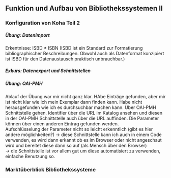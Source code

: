 ## Funktion und Aufbau von Bibliothekssystemen II ##

### Konfiguration von Koha Teil 2 
##### Übung: Datenimport
Erkentnisse: ISBD ≠ ISBN (ISBD ist ein Standard zur Formatierung bibliographischer Beschreibungen. Obwohl auch als Datenformat konzipiert ist ISBD für den Datenaustausch praktisch unbrauchbar.) 
##### Exkurs: Datenexport und Schnittstellen  
##### Übung: OAI-PMH  
Ablauf der Übung war mir nicht ganz klar. HAbe Einträge gefunden, aber mir ist nicht klar wie ich mein Exemplar dann finden kann. Habe nicht herausgefunden wie ich es durchsuchbar machen kann. Über OAI-PMH Schnittstelle gehen. Identifier über die URL im Katalog ansehen und diesen in der OAI-PMH Schnittstelle auch über die URL auffinden. Die Parameter können über einen anderen Eintrag gefunden werden.   
  Aufschlüsselung der Parameter nicht so leicht erkenntlich (gibt es hier andere möglichkeiten?)
  -> diese Schnittstelle kann ich auch in einem Code verwenden, es wird dann erkannt ob es im Browser oder nicht angeschaut wird und bereitet diese dann so auf (als Mensch über den Browser)  
  -> die Schnittstelle ist vor allem gut um diese automatisiert zu verwenden, einfache Benutzung so.

### Marktüberblick Bibliothekssysteme
